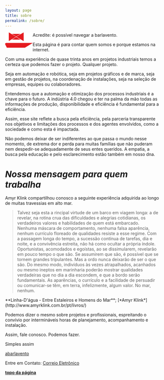 ```yaml
---
layout: page
title: sobre
permalink: /sobre/
---
```

<div id="top"></div>
<img src="/assets/abarlavento.png" alt="Abarlavento Icon" style="float:left;width:90px;height:50px;">
Acredite: é possível navegar a barlavento.

Esta página é para contar quem somos e porque estamos na internet.

Com uma experiência de quase trinta anos em projetos industriais temos a certeza que podemos fazer o projeto. Qualquer projeto.

Seja em automação e robótica, seja em projetos gráficos e de marca, seja em gestão de projetos, na coordenação de instalações, 
seja na seleção de empresas, equipes ou colaboradores. 

Entendemos que a automação e otimização dos processos industriais é a chave para o futuro. A indústria 4.0 chegou e ter na palma da mão todas
as informações de produção, disponibilidade e eficiência é fundamental para a eficiência.

Assim, esse site reflete a busca pela eficiência, pela parceria transparente nos objetivos e limitações dos processos
e dos agentes envolvidos, como a sociedade e como esta é impactada.

Não podemos deixar de ser indiferentes ao que passa o mundo nesse momento, de extrema dor e perda para muitas famílias
que não puderam nem despedir-se adequadamente de seus entes queridos. A empatia, a busca pela educação e pelo esclarecimento estão também 
em nosso dna.

# ***Nossa mensagem para quem trabalha*** #
Amyr Klink compartilhou conosco a seguinte experiência adquirida ao longo de muitas travessias em alto mar.
<blockquote cite="http://www.amyrklink.com.br/wp-content/uploads/2014/02/livro_linha_dagua.jpg">
Talvez seja esta a rincipal virtude de um barco em viagem longa: a de revelar, na rotina crua das dificuldades e alegrias cotidianas, os verdadeiros valores e habilidades de quem está embarcado. Nenhuma máscara de comportamento, nenhuma falsa aparência, nenhum currículo floreado de qualidades resiste a esse regime.
Com a passagem longa do tempo, a sucessão contínua de tarefas, dia e noite, e a convivência estreita, não há como ocultar a própria índole. Oportunistas, acomodados e egoístas, ao se dissimularem, revelarão em pouco tempo o que são. Se assumirem  que são, é possível que se tornem grandes tripulantes. Mas a ordo nunca deixarão de ser o que são.
Do mesmo modo, indivíduos às vezes atrapalhados, acanhados ou mesmo ineptos em marinharia poderão mostrar qualidades verdadeiras que no dia a dia escondem, e que a bordo serão fundamentais. As aparências, o currículo e a facilidade de persuadir ou comunicar-se têm, em terra, infelizmente, algum valor. No mar, nenhum.
</blockquote>
**Linha-D'água - Entre Estaleiros e Homens do Mar**; [*Amyr Klink*](http://www.amyrklink.com.br/pt/livros/)

Podemos dizer o mesmo sobre projetos e profissionais, espreitando o convívio por intermináveis horas 
de planejamento, acompanhamento e instalação.

Assim, fale conosco. Podemos fazer.

Simples assim

[abarlavento](http://www.abarlavento.com)

Entre em Contato:
<a href="mailto:abarlavento@abarlavento.com">Correio Eletrônico</a>

<a href="#top">**topo da página**</a>